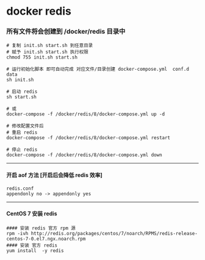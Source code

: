 # docker redis

### 所有文件将会创建到 /docker/redis 目录中

```shell script
# 复制 init.sh start.sh 到任意目录
# 赋予 init.sh start.sh 执行权限
chmod 755 init.sh start.sh

# 运行初始化脚本 即可自动完成 对应文件/目录创建 docker-compose.yml  conf.d data
sh init.sh

# 启动 redis
sh start.sh

# 或
docker-compose -f /docker/redis/8/docker-compose.yml up -d

# 修改配置文件后
# 重启 redis
docker-compose -f /docker/redis/8/docker-compose.yml restart

# 停止 redis
docker-compose -f /docker/redis/8/docker-compose.yml down
```
---
#### 开启 aof 方法 [开启后会降低 redis 效率]
```shell script
redis.conf
appendonly no -> appendonly yes 
```

---
#### CentOS 7 安装 redis
```shell script
#### 安装 redis 官方 rpm 源
rpm -ivh http://redis.org/packages/centos/7/noarch/RPMS/redis-release-centos-7-0.el7.ngx.noarch.rpm
#### 安装 官方 redis
yum install  -y redis
```